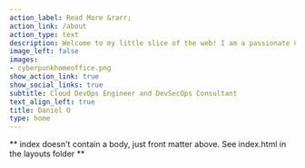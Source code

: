 ```yaml
---
action_label: Read More &rarr;
action_link: /about
action_type: text
description: Welcome to my little slice of the web! I am a passionate Cloud DevOps Engineer based in Nigeria with expertise in AWS & Azure Cloud Administration, Security, and DevOps. My goal is to help organizations leverage technology to solve complex problems. With a keen interest in Automation, Security, Privacy Law, and Cinematography, I hope to share my knowledge and experiences with you through this platform.
image_left: false
images:
- cyberpunkhomeoffice.png
show_action_link: true
show_social_links: true
subtitle: Cloud DevOps Engineer and DevSecOps Consultant
text_align_left: true
title: Daniel O
type: home
---
```


** index doesn't contain a body, just front matter above.
See index.html in the layouts folder **
